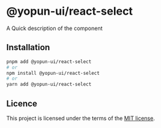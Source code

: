 # @yopun-ui/react-select

A Quick description of the component

## Installation

```sh
pnpm add @yopun-ui/react-select
# or
npm install @yopun-ui/react-select
# or
yarn add @yopun-ui/react-select
```

## Licence

This project is licensed under the terms of the
[MIT license](https://github.com/yopundotcom/yopun-ui/blob/master/LICENSE).
